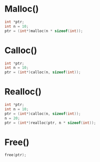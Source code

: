 
# Malloc()

```c
int *ptr;
int n = 10;
ptr = (int*)malloc(n * sizeof(int));
```

# Calloc()

```c
int *ptr;
int n = 10;
ptr = (int*)calloc(n, sizeof(int));
```

# Realloc()

```c
int *ptr;
int n = 10;
ptr = (int*)calloc(n, sizeof(int));
n = 20;
ptr = (int*)realloc(ptr, n * sizeof(int));
```

# Free()
```c
free(ptr);
```

